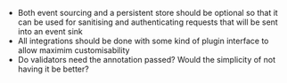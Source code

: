 - Both event sourcing and a persistent store should be optional so that it can be used for sanitising and authenticating requests that will be sent into an event sink
- All integrations should be done with some kind of plugin interface to allow maximim customisability
- Do validators need the annotation passed? Would the simplicity of not having it be better?